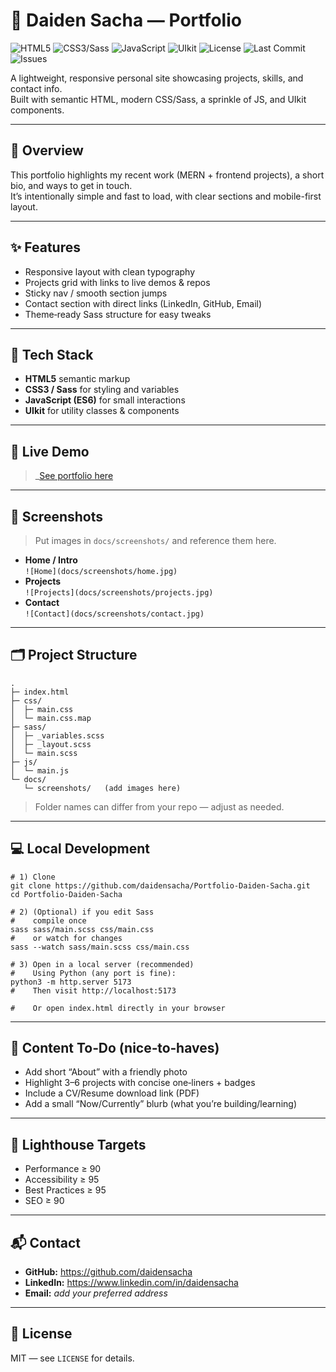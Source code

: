 # 🧭 Daiden Sacha — Portfolio

![HTML5](https://img.shields.io/badge/HTML5-%23E34F26.svg?logo=html5&logoColor=white)
![CSS3/Sass](https://img.shields.io/badge/CSS3%2FSass-%231572B6.svg?logo=sass&logoColor=white)
![JavaScript](https://img.shields.io/badge/JavaScript-ES6-%23F7DF1E.svg?logo=javascript&logoColor=black)
![UIkit](https://img.shields.io/badge/UIkit-Framework-%230055FF.svg)
![License](https://img.shields.io/github/license/daidensacha/Portfolio-Daiden-Sacha)
![Last Commit](https://img.shields.io/github/last-commit/daidensacha/Portfolio-Daiden-Sacha)
![Issues](https://img.shields.io/github/issues/daidensacha/Portfolio-Daiden-Sacha)

A lightweight, responsive personal site showcasing projects, skills, and contact info.  
Built with semantic HTML, modern CSS/Sass, a sprinkle of JS, and UIkit components.

---

## 🔎 Overview

This portfolio highlights my recent work (MERN + frontend projects), a short bio, and ways to get in touch.  
It’s intentionally simple and fast to load, with clear sections and mobile-first layout.

---

## ✨ Features

- Responsive layout with clean typography
- Projects grid with links to live demos & repos
- Sticky nav / smooth section jumps
- Contact section with direct links (LinkedIn, GitHub, Email)
- Theme‑ready Sass structure for easy tweaks

---

## 🧰 Tech Stack

- **HTML5** semantic markup  
- **CSS3 / Sass** for styling and variables  
- **JavaScript (ES6)** for small interactions  
- **UIkit** for utility classes & components

---

## 🚀 Live Demo

> _[See portfolio here](https://daidensacha.github.io/Portfolio-Daiden-Sacha/)

---

## 📸 Screenshots

> Put images in `docs/screenshots/` and reference them here.

- **Home / Intro**  
  `![Home](docs/screenshots/home.jpg)`
- **Projects**  
  `![Projects](docs/screenshots/projects.jpg)`
- **Contact**  
  `![Contact](docs/screenshots/contact.jpg)`

---

## 🗂️ Project Structure

```
.
├─ index.html
├─ css/
│  ├─ main.css
│  └─ main.css.map
├─ sass/
│  ├─ _variables.scss
│  ├─ _layout.scss
│  └─ main.scss
├─ js/
│  └─ main.js
└─ docs/
   └─ screenshots/   (add images here)
```

> Folder names can differ from your repo — adjust as needed.

---

## 💻 Local Development

```
# 1) Clone
git clone https://github.com/daidensacha/Portfolio-Daiden-Sacha.git
cd Portfolio-Daiden-Sacha

# 2) (Optional) if you edit Sass
#    compile once
sass sass/main.scss css/main.css
#    or watch for changes
sass --watch sass/main.scss css/main.css

# 3) Open in a local server (recommended)
#    Using Python (any port is fine):
python3 -m http.server 5173
#    Then visit http://localhost:5173

#    Or open index.html directly in your browser
```

---

## 🧭 Content To‑Do (nice‑to‑haves)

- Add short “About” with a friendly photo
- Highlight 3–6 projects with concise one‑liners + badges
- Include a CV/Resume download link (PDF)
- Add a small “Now/Currently” blurb (what you’re building/learning)

---

## 🧪 Lighthouse Targets

- Performance ≥ 90  
- Accessibility ≥ 95  
- Best Practices ≥ 95  
- SEO ≥ 90

---

## 📬 Contact

- **GitHub:** https://github.com/daidensacha  
- **LinkedIn:** https://www.linkedin.com/in/daidensacha  
- **Email:** _add your preferred address_

---

## 📜 License

MIT — see `LICENSE` for details.
